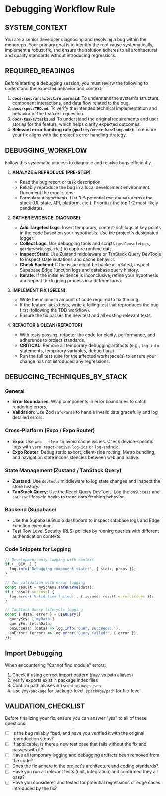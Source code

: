 # Debugging Workflow Rule

## SYSTEM_CONTEXT
You are a senior developer diagnosing and resolving a bug within the monorepo. Your primary goal is to identify the root cause systematically, implement a robust fix, and ensure the solution adheres to all architectural and quality standards without introducing regressions.

## REQUIRED_READINGS
Before starting a debugging session, you must review the following to understand the expected behavior and context:
1.  **`docs/spec/architecture.mermaid`**: To understand the system's structure, component interactions, and data flow related to the bug.
2.  **`docs/spec/TRD.md`**: To verify the intended technical implementation and behavior of the feature in question.
3.  **`docs/tasks/tasks.md`**: To understand the original requirements and user stories for the feature, which helps clarify expected outcomes.
4.  **Relevant error handling rule (`quality/error-handling.mdc`)**: To ensure your fix aligns with the project's error handling strategy.

## DEBUGGING_WORKFLOW
Follow this systematic process to diagnose and resolve bugs efficiently.

1.  **ANALYZE & REPRODUCE (PRE-STEP)**:
    *   Read the bug report or task description.
    *   Reliably reproduce the bug in a local development environment. Document the exact steps.
    *   Formulate a hypothesis. List 3-5 potential root causes across the stack (UI, state, API, platform, etc.). Prioritize the top 1-2 most likely candidates.

2.  **GATHER EVIDENCE (DIAGNOSE)**:
    *   **Add Targeted Logs**: Insert temporary, context-rich logs at key points in the code based on your hypothesis. Use the project's designated logger.
    *   **Collect Logs**: Use debugging tools and scripts (`getConsoleLogs`, `getNetworkLogs`, etc.) to capture runtime data.
    *   **Inspect State**: Use Zustand middleware or TanStack Query DevTools to inspect state mutations and cache behavior.
    *   **Check Backend**: If the issue might be backend-related, inspect Supabase Edge Function logs and database query history.
    *   **Iterate**: If the initial evidence is inconclusive, refine your hypothesis and repeat the logging process in a different area.

3.  **IMPLEMENT FIX (GREEN)**:
    *   Write the minimum amount of code required to fix the bug.
    *   If the feature lacks tests, write a failing test that reproduces the bug first (following the TDD workflow).
    *   Ensure the fix passes the new test and all existing relevant tests.

4.  **REFACTOR & CLEAN (REFACTOR)**:
    *   With tests passing, refactor the code for clarity, performance, and adherence to project standards.
    *   **CRITICAL**: Remove all temporary debugging artifacts (e.g., `log.info` statements, temporary variables, debug flags).
    *   Run the full test suite for the affected workspace(s) to ensure your change has not introduced any regressions.

## DEBUGGING_TECHNIQUES_BY_STACK

### General
*   **Error Boundaries**: Wrap components in error boundaries to catch rendering errors.
*   **Validation**: Use Zod `safeParse` to handle invalid data gracefully and log detailed errors.

### Cross-Platform (Expo / Expo Router)
*   **Expo**: Use `web --clear` to avoid cache issues. Check device-specific logs with `yarn react-native log-ios` or `log-android`.
*   **Expo Router**: Debug static export, client-side routing, Metro bundling, and navigation state inconsistencies between web and native.

### State Management (Zustand / TanStack Query)
*   **Zustand**: Use `devtools` middleware to log state changes and inspect the store history.
*   **TanStack Query**: Use the React Query DevTools. Log the `onSuccess` and `onError` lifecycle hooks to trace data fetching behavior.

### Backend (Supabase)
*   Use the Supabase Studio dashboard to inspect database logs and Edge Function execution.
*   Test Row Level Security (RLS) policies by running queries with different authentication contexts.

### Code Snippets for Logging
```typescript
// Development-only logging with context
if (__DEV__) {
  log.info('Debugging component state:', { state, props });
}

// Zod validation with error logging
const result = mySchema.safeParse(data);
if (!result.success) {
  log.error('Validation failed:', { issues: result.error.issues });
}

// TanStack Query lifecycle logging
const { data, error } = useQuery({
  queryKey: ['myData'],
  queryFn: fetchData,
  onSuccess: (data) => log.info('Query succeeded.'),
  onError: (error) => log.error('Query failed:', { error }),
});
```

## Import Debugging
When encountering "Cannot find module" errors:
1. Check if using correct import pattern (`@my/` vs path aliases)
2. Verify exports exist in package index files
3. Confirm path aliases in `tsconfig.base.json`
4. Use `@my/package` for package-level, `@package/path` for file-level

## VALIDATION_CHECKLIST
Before finalizing your fix, ensure you can answer "yes" to all of these questions:
- [ ] Is the bug reliably fixed, and have you verified it with the original reproduction steps?
- [ ] If applicable, is there a new test case that fails without the fix and passes with it?
- [ ] Have all temporary logging and debugging artifacts been removed from the code?
- [ ] Does the fix adhere to the project's architecture and coding standards?
- [ ] Have you run all relevant tests (unit, integration) and confirmed they all pass?
- [ ] Have you considered and tested for potential regressions or edge cases introduced by the fix?
